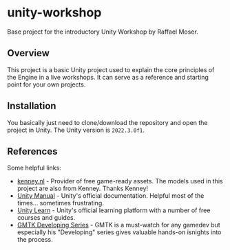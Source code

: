 # unity-workshop

Base project for the introductory Unity Workshop by Raffael Moser.

## Overview

This project is a basic Unity project used to explain the core principles of the Engine in a live workshops. It can serve as a reference and starting point for your own projects.

## Installation

You basically just need to clone/download the repository and open the project in Unity. The Unity version is `2022.3.0f1`.

## References

Some helpful links:

- [kenney.nl](https://kenney.nl/) - Provider of free game-ready assets. The models used in this project are also from Kenney. Thanks Kenney!
- [Unity Manual](https://docs.unity3d.com/Manual/index.html) - Unity's official documentation. Helpful most of the times... sometimes frustrating.
- [Unity Learn](https://learn.unity.com/) - Unity's official learning platform with a number of free courses and guides.
- [GMTK Developing Series](https://youtube.com/playlist?list=PLc38fcMFcV_uH3OK4sTa4bf-UXGk2NW2n&si=8m31jq4SefzSXCVr) - GMTK is a must-watch for any gamedev but especially his "Developing" series gives valuable hands-on isnights into the process.